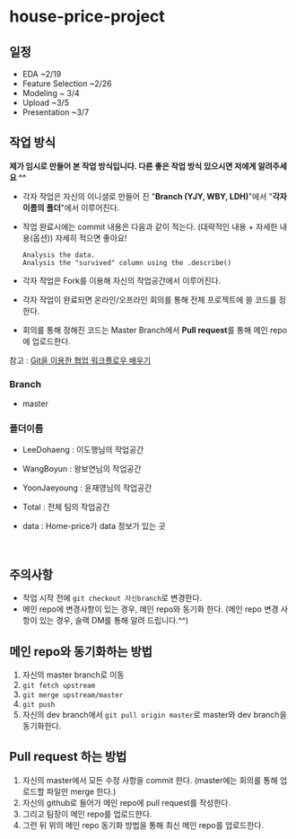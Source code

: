 # house-price-project

## 일정

- EDA ~2/19
- Feature Selection ~2/26
- Modeling ~ 3/4
- Upload ~3/5
- Presentation ~3/7




## 작업 방식

**제가 임시로 만들어 본 작업 방식입니다. 다른 좋은 작업 방식 있으시면 저에게 알려주세요 ^^**



- 각자 작업은 자신의 이니셜로 만들어 진 "**Branch (YJY, WBY, LDH)**"에서 "**각자 이름의 폴더**"에서  이루어진다.

- 작업 완료시에는 commit 내용은 다음과 같이 적는다. (대략적인 내용 + 자세한 내용(옵션)) 자세히 적으면 좋아요!

  ```
  Analysis the data.
  Analysis the "survived" column using the .describe()

  ```

- 각자 작업은 Fork를 이용해 자신의 작업공간에서 이루어진다. 



- 각자 작업이 완료되면 온라인/오프라인 회의를 통해 전체 프로젝트에 쓸 코드를 정한다.
- 회의를 통해 정해진 코드는 Master Branch에서 **Pull request**를 통해 메인 repo에 업로드한다. 


참고 : [Git을 이용한 협업 워크플로우 배우기](http://blog.appkr.kr/learn-n-think/comparing-workflows/)




### Branch

- master



### 폴더이름

- LeeDohaeng : 이도행님의 작업공간

- WangBoyun : 왕보연님의 작업공간

- YoonJaeyoung : 윤재영님의 작업공간

- Total : 전체 팀의 작업공간

- data : Home-price가 data 정보가 있는 곳

  ​

## 주의사항

- 작업 시작 전에 `git checkout 자신branch`로 변경한다.
- 메인 repo에 변경사항이 있는 경우, 메인 repo와 동기화 한다. (메인 repo 변경 사항이 있는 경우, 슬랙  DM를 통해 알려 드립니다.^^)




## 메인 repo와 동기화하는 방법

1. 자신의 master branch로 이동
2. `git fetch upstream`
3. `git merge upstream/master`
4. `git push`
5. 자신의 dev branch에서 `git pull origin master`로 master와 dev branch을 동기화한다.




## Pull request 하는 방법

1. 자신의 master에서 모든 수정 사항을 commit 한다. (master에는 회의를 통해 업로드할 파일만 merge 한다.)
2. 자신의 github로 들어가 메인 repo에 pull request를 작성한다.
3. 그리고 팀장이 메인 repo를 업로드한다. 
4. 그런 뒤 위의 메인 repo 동기화 방법을 통해 최신 메인 repo를 업로드한다. 


